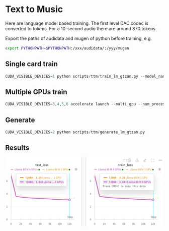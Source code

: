 # Text to Music

Here are language model based training. The first level DAC codec is converted to tokens. For a 10-second audio there are around 870 tokens.

Export the paths of audidata and mugen of python before training, e.g.

```bash
export PYTHONPATH=$PYTHONPATH:/xxx/audidata/:/yyy/mugen
```

## Single card train
```python
CUDA_VISIBLE_DEVICES=1 python scripts/ttm/train_lm_gtzan.py --model_name=llama
```

## Multiple GPUs train

```python
CUDA_VISIBLE_DEVICES=3,4,5,6 accelerate launch --multi_gpu --num_processes 4 scripts/ttm/train_lm_gtzan_accelerate.py
```

## Generate
```python
CUDA_VISIBLE_DEVICES=2 python scripts/ttm/generate_lm_gtzan.py
```

## Results

<img src="assets/ttm/train_lm_gtzan.png" width="800">